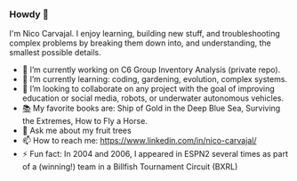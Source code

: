 ### Howdy 👋

I'm Nico Carvajal. I enjoy learning, building new stuff, and troubleshooting complex problems by breaking them down into, and understanding, the smallest possible details.

- 🔭 I’m currently working on C6 Group Inventory Analysis (private repo).
- 🌱 I’m currently learning: coding, gardening, evolution, complex systems.
- 👯 I’m looking to collaborate on any project with the goal of improving education or social media, robots, or underwater autonomous vehicles.
- [:books:]("#" ":books:") My favorite books are: Ship of Gold in the Deep Blue Sea, Surviving the Extremes, How to Fly a Horse.
- 💬 Ask me about my fruit trees
- 📫 How to reach me: https://www.linkedin.com/in/nico-carvajal/
- ⚡ Fun fact: In 2004 and 2006, I appeared in ESPN2 several times as part of a (winning!) team in a Billfish Tournament Circuit (BXRL)

